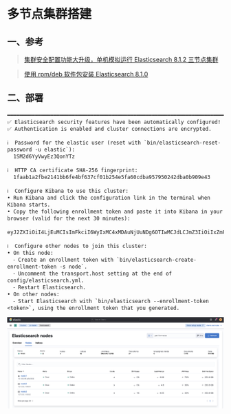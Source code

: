 # 多节点集群搭建


## 一、参考

> [集群安全配置功能大升级，单机模拟运行 Elasticsearch 8.1.2 三节点集群](https://www.bilibili.com/video/BV1xq4y1e7za/?vd_source=52d4e65861154c1f362e67e27482d7bf)

> [使用 rpm/deb 软件包安装 Elasticsearch 8.1.0](https://elastic.martinliu.cn/chapter3/chapter3-1/4/)




## 二、部署

```
━━━━━━━━━━━━━━━━━━━━━━━━━━━━━━━━━━━━━━━━━━━━━━━━━━━━━━━━━━━━━━━━━━━━━━━━━━━━━━━━━━━━━━━━━━━━━━━━━━
✅ Elasticsearch security features have been automatically configured!
✅ Authentication is enabled and cluster connections are encrypted.

ℹ️  Password for the elastic user (reset with `bin/elasticsearch-reset-password -u elastic`):
  1SM2d6YyVwyEz3QonYTz

ℹ️  HTTP CA certificate SHA-256 fingerprint:
  1faab1a2fbe2141bb6fe4bf637cf01b254e5fa60cdba957950242dba0b909e43

ℹ️  Configure Kibana to use this cluster:
• Run Kibana and click the configuration link in the terminal when Kibana starts.
• Copy the following enrollment token and paste it into Kibana in your browser (valid for the next 30 minutes):
  eyJ2ZXIiOiI4LjEuMCIsImFkciI6WyIxMC4xMDAuNjUuNDg6OTIwMCJdLCJmZ3IiOiIxZmFhYjFhMmZiZTIxNDFiYjZmZTRiZjYzN2NmMDFiMjU0ZTVmYTYwY2RiYTk1Nzk1MDI0MmRiYTBiOTA5ZTQzIiwia2V5IjoiamUtcXRZWUJCRXJkeFVhQ1g2WDQ6NU1GdTFVaVBUTE9VTkhBeEczcklRZyJ9

ℹ️  Configure other nodes to join this cluster:
• On this node:
  ⁃ Create an enrollment token with `bin/elasticsearch-create-enrollment-token -s node`.
  ⁃ Uncomment the transport.host setting at the end of config/elasticsearch.yml.
  ⁃ Restart Elasticsearch.
• On other nodes:
  ⁃ Start Elasticsearch with `bin/elasticsearch --enrollment-token <token>`, using the enrollment token that you generated.
```


![cluster](https://github.com/Kua-Fu/blog-book-images/blob/main/es-cert/cluster.png?raw=true)
